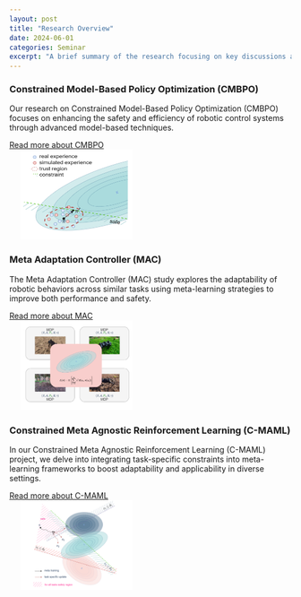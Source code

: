 ```yaml
---
layout: post
title: "Research Overview"
date: 2024-06-01
categories: Seminar
excerpt: "A brief summary of the research focusing on key discussions and findings..."
---
```



<div class="profile-text profile-text--research">
    <div class="text-content">
        <h3>Constrained Model-Based Policy Optimization (CMBPO)</h3>
        <p>Our research on Constrained Model-Based Policy Optimization (CMBPO) focuses on enhancing the safety and efficiency of robotic control systems through advanced model-based techniques.</p>
        <a href="2024-06-12-research-cmbpo">Read more about CMBPO</a>
    </div>
    <div class="research-img">
        <img src="../images/trpo_logo.png" alt="CMBPO Research Image" style="width: 200px; height: 160px; margin-left: 20px;">
    </div>
</div>

<div class="profile-text profile-text--research">
    <div class="text-content">
        <h3>Meta Adaptation Controller (MAC)</h3>
        <p>The Meta Adaptation Controller (MAC) study explores the adaptability of robotic behaviors across similar tasks using meta-learning strategies to improve both performance and safety.</p>
        <a href="2024-06-12-research-mac">Read more about MAC</a>
    </div>
    <div class="research-img">
        <img src="../images/mac_logo.png" alt="MAC Research Image" style="width: 200px; height: 160px; margin-left: 20px;">
    </div>
</div>

<div class="profile-text profile-text--research">
    <div class="text-content">
        <h3>Constrained Meta Agnostic Reinforcement Learning (C-MAML)</h3>
        <p>In our Constrained Meta Agnostic Reinforcement Learning (C-MAML) project, we delve into integrating task-specific constraints into meta-learning frameworks to boost adaptability and applicability in diverse settings.</p>
        <a href="2024-06-12-research-cmaml">Read more about C-MAML</a>
    </div>
    <div class="research-img">
        <img src="../images/cmaml_logo.png" alt="C-MAML Research Image" style="width: 200px; height: 160px; margin-left: 20px;">
    </div>
</div>